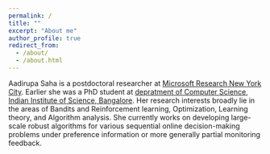 ```yaml
---
permalink: /
title: ""
excerpt: "About me"
author_profile: true
redirect_from: 
  - /about/
  - /about.html
---
```


Aadirupa Saha is a postdoctoral researcher at [Microsoft Research New York City](https://www.microsoft.com/en-us/research/lab/microsoft-research-new-york/). Earlier she was a PhD student at [depratment of Computer Science](https://www.csa.iisc.ac.in/), [Indian Institute of Science, Bangalore](https://iisc.ac.in/). Her research interests broadly lie in the areas of Bandits and Reinforcement learning, Optimization, Learning theory, and Algorithm analysis. She currently works on developing large-scale robust algorithms for various sequential online decision-making problems under preference information or more generally partial monitoring feedback.


